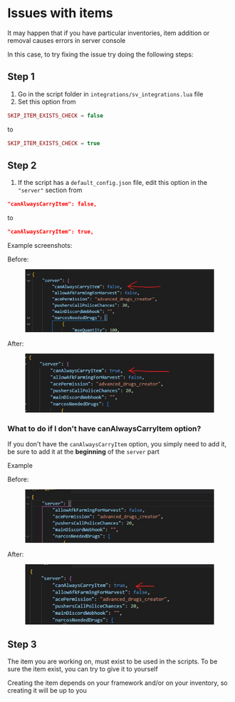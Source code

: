 # Issues with items

It may happen that if you have particular inventories, item addition or removal causes errors in server console

In this case, to try fixing the issue try doing the following steps:

## Step 1

1. Go in the script folder in `integrations/sv_integrations.lua` file
2. Set this option from

```lua
SKIP_ITEM_EXISTS_CHECK = false
```

to

```lua
SKIP_ITEM_EXISTS_CHECK = true
```

## Step 2

1. If the script has a `default_config.json` file, edit this option in the `"server"` section from

```json
"canAlwaysCarryItem": false,
```

to

```json
"canAlwaysCarryItem": true,
```

Example screenshots:

Before:

<figure><img src="../.gitbook/assets/can_always_carry_item_before.jpg" alt=""><figcaption></figcaption></figure>

After:

<figure><img src="../.gitbook/assets/can_always_carry_item_after.jpg" alt=""><figcaption></figcaption></figure>

### What to do if I don't have canAlwaysCarryItem option?

If you don't have the `canAlwaysCarryItem` option, you simply need to add it, be sure to add it at the **beginning** of the `server` part

Example

Before:

<figure><img src="../.gitbook/assets/no_can_always_carry_item_before.jpg" alt=""><figcaption></figcaption></figure>

After:

<figure><img src="../.gitbook/assets/no_can_always_carry_item_after.jpg" alt=""><figcaption></figcaption></figure>

## Step 3

The item you are working on, must exist to be used in the scripts. To be sure the item exist, you can try to give it to yourself

Creating the item depends on your framework and/or on your inventory, so creating it will be up to you
